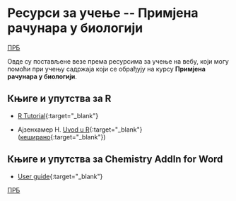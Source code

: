 # Ресурси за учење -- Примјена рачунара у биологији  

[ПРБ](/README.md)

Овде су постављене везе према ресурсима за учење на вебу, који могу помоћи при учењу садржаја који се обрађују на курсу **Примјена рачунара у биологији**.

## Књиге и упутства за R

- [R Tutorial](http://www.r-tutor.com/){:target="_blank"}

- Ајзенхамер Н. [Uvod u R](http://nikolaajzenhamer.rs/pdf/R.pdf){:target="_blank"} ([кеширано](/predavanja/literatura/uvod-u-R.pdf){:target="_blank"})

## Књиге и упутства за Chemistry AddIn for Word  

- [User guide](/predavanja/literatura/chemistry-add-in-for-word-user-guide.pdf){:target="_blank"}

[ПРБ](/README.md)